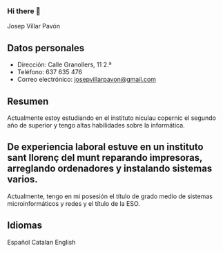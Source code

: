### Hi there 👋

Josep Villar Pavón

## Datos personales
- Dirección: Calle Granollers, 11 2.ª
- Teléfono: 637 635 476
- Correo electrónico: josepvillarpavon@gmail.com

## Resumen
Actualmente estoy estudiando en el instituto niculau copernic el segundo año de superior y tengo altas habilidades sobre la informática.
## De experiencia laboral estuve en un instituto sant llorenç del munt reparando impresoras, arreglando ordenadores y instalando sistemas varios.

Actualmente, tengo en mi posesión el título de grado medio de sistemas microinformáticos y redes y el título de la ESO.



## Idiomas
Español 
Catalan 
English 
